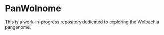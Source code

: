 # PanWolnome
This is a work-in-progress repository dedicated to exploring the Wolbachia pangenome. 

